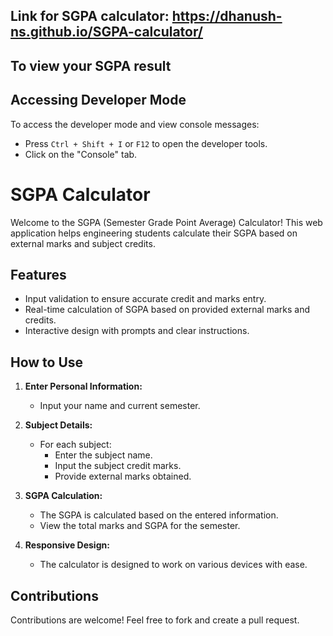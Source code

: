 ## Link for SGPA calculator: https://dhanush-ns.github.io/SGPA-calculator/

## To view your SGPA result

## Accessing Developer Mode

To access the developer mode and view console messages:

- Press `Ctrl + Shift + I` or `F12` to open the developer tools.
- Click on the "Console" tab.

# SGPA Calculator

Welcome to the SGPA (Semester Grade Point Average) Calculator! This web application helps engineering students calculate their SGPA based on external marks and subject credits.

## Features

- Input validation to ensure accurate credit and marks entry.
- Real-time calculation of SGPA based on provided external marks and credits.
- Interactive design with prompts and clear instructions.

## How to Use

1. **Enter Personal Information:**
   - Input your name and current semester.

2. **Subject Details:**
   - For each subject:
     - Enter the subject name.
     - Input the subject credit marks.
     - Provide external marks obtained.

3. **SGPA Calculation:**
   - The SGPA is calculated based on the entered information.
   - View the total marks and SGPA for the semester.

4. **Responsive Design:**
   - The calculator is designed to work on various devices with ease.

## Contributions

Contributions are welcome! Feel free to fork and create a pull request.


